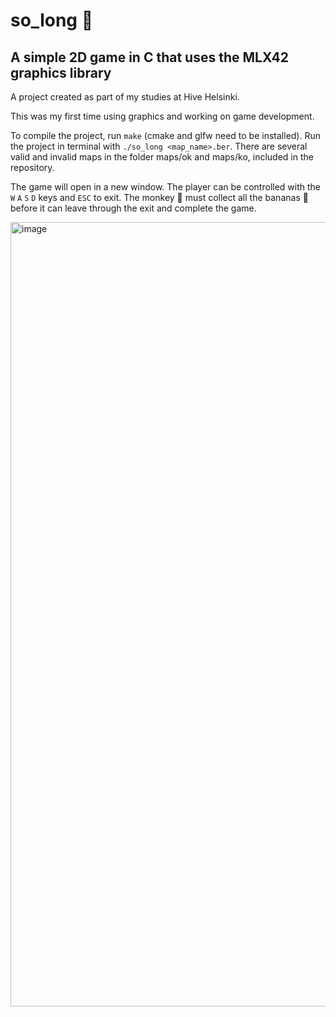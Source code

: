# so_long 🐒
## A simple 2D game in C that uses the MLX42 graphics library

A project created as part of my studies at Hive Helsinki.

This was my first time using graphics and working on game development.

To compile the project, run `make` (cmake and glfw need to be installed). Run the project in terminal with `./so_long <map_name>.ber`. There are several valid and invalid maps in the folder maps/ok and maps/ko, included in the repository. 

The game will open in a new window. The player can be controlled with the `W` `A` `S` `D` keys and `ESC` to exit. The monkey &#128018; must collect all the bananas &#127820; before it can leave through the exit and complete the game.

<img width="1255" alt="image" src="https://github.com/lburkinshaw/so_long/assets/140051990/cdbf1218-3cf7-476a-a12b-3a8fa78d8413">
